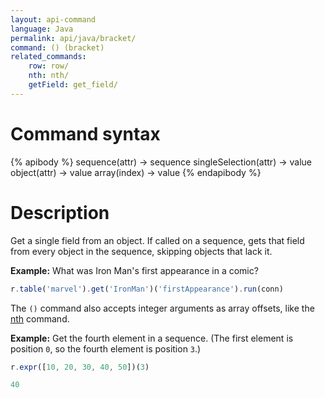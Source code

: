 ```yaml
---
layout: api-command
language: Java
permalink: api/java/bracket/
command: () (bracket)
related_commands:
    row: row/
    nth: nth/
    getField: get_field/
---
```


# Command syntax #

{% apibody %}
sequence(attr) &rarr; sequence
singleSelection(attr) &rarr; value
object(attr) &rarr; value
array(index) &rarr; value
{% endapibody %}

# Description #

Get a single field from an object. If called on a sequence, gets that field from every object in the sequence, skipping objects that lack it.

__Example:__ What was Iron Man's first appearance in a comic?

```js
r.table('marvel').get('IronMan')('firstAppearance').run(conn)
```

The `()` command also accepts integer arguments as array offsets, like the [nth](/api/java/nth) command.

__Example:__ Get the fourth element in a sequence. (The first element is position `0`, so the fourth element is position `3`.)

```js
r.expr([10, 20, 30, 40, 50])(3)

40
```

